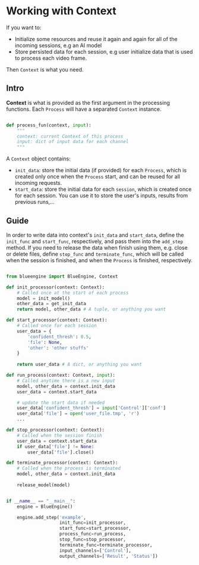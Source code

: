 # Working with Context

If you want to:

- Initialize some resources and reuse it again and again for all of the incoming sessions, e.g an AI model
- Store persisted data for each session, e.g user initialize data that is used to process each video frame.

Then `Context` is what you need.

## Intro 

**Context** is what is provided as the first argument in the processing functions. Each `Process` will have a separated `Context` instance.

```python

def process_fun(context, input):
    """
    context: current Context of this process
    input: dict of input data for each channel
    """
```

A `Context` object contains:

- `init_data`: store the initial data (if provided) for each `Process`, which is created only once when the `Process` start, and can be reused for all incoming requests.
- `start_data`: store the initial data for each `session`, which is created once for each session. You can use it to store the user's inputs, results from previous runs,...

## Guide

In order to write data into context's `init_data` and `start_data`, define the `init_func` and `start_func`, respectively, and pass them into the `add_step` method. If you need to release the data when finish using them, e.g. close or delete files, define `stop_func` and `terminate_func`, which will be called when the session is finished, and when the `Process` is finished, respectively.

```python

from blueengine import BlueEngine, Context

def init_processor(context: Context):
    # Called once at the start of each process
    model = init_model()
    other_data = get_init_data
    return model, other_data # A tuple, or anything you want

def start_processor(context: Context):
    # Called once for each session
    user_data = {
        'confident_thresh': 0.5,
        'file': None,
        'other': 'other stuffs'
    }
    
    return user_data # A dict, or anything you want

def run_process(context: Context, input):
    # Called anytime there is a new input
    model, other_data = context.init_data
    user_data = context.start_data

    # update the start data if needed
    user_data['confident_thresh'] = input['Control']['conf']
    user_data['file'] = open('user_file.tmp', 'r')
    ...

def stop_processor(context: Context):
    # Called when the session finish
    user_data = context.start_data
    if user_data['file'] != None:
        user_data['file'].close()

def terminate_processor(context: Context):
    # Called when the process is terminated
    model, other_data = context.init_data
    
    release_model(model)


if __name__ == "__main__":
    engine = BlueEngine()

    engine.add_step('example',
                    init_func=init_processor,
                    start_func=start_processor,
                    process_func=run_process,
                    stop_func=stop_processor,
                    terminate_func=terminate_processor,
                    input_channels=['Control'],
                    output_channels=['Result', 'Status'])
```
